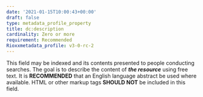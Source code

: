 ```yaml
---
date: '2021-01-15T10:00:43+00:00'
draft: false
type: metadata_profile_property
title: dc:description
cardinality: Zero or more
requirement: Recommended
Rioxxmetadata_profile: v3-0-rc-2
---
```

This field may be indexed and its contents presented to people conducting searches. The goal is to describe the content of ***the resource*** using free text. It is **RECOMMENDED** that an English language abstract be used where available. HTML or other markup tags **SHOULD NOT** be included in this field.
